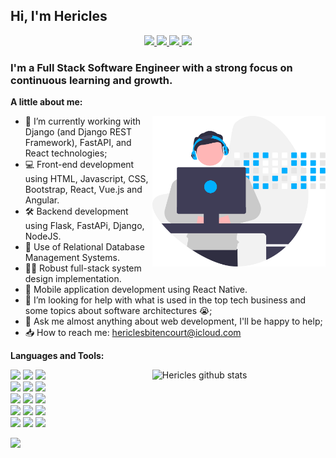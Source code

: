 

## Hi, I'm Hericles

<p align="center">
  <a href="https://www.linkedin.com/in/hericlesrocha/">
    <img src="https://img.shields.io/badge/linkedin-%230077B5.svg?&style=for-the-badge&logo=linkedin&logoColor=white" height=25>
  </a>
  <a href="https://www.instagram.com/hericlesbitencourt/">
    <img src="https://img.shields.io/badge/instagram-%23E4405F.svg?&style=for-the-badge&logo=instagram&logoColor=white" height=25>
  </a>
  <a href="mailto:hericles.rocha@live.com">
    <img src="https://img.shields.io/badge/Microsoft_Outlook-0078D4?style=for-the-badge&logo=microsoft-outlook&logoColor=white" height=25>
  </a>
  <a href="mailto:hericlesbr@gmail.com">
    <img src="https://img.shields.io/badge/Gmail-D14836?style=for-the-badge&logo=gmail&logoColor=white" height=25>
  </a>
</p>

### I'm a Full Stack Software Engineer with a strong focus on continuous learning and growth.

<!-- Talking about you -->
**A little about me:**

<!-- Any image aligned to the right. Beware the width -->
<img width="55%" align="right" alt="Github" src="https://raw.githubusercontent.com/hericlesbitencourt/hericlesbitencourt/61c2fd4c0e2dbcf879e2ef5538c14c25db67dc9a/undraw_developer_activity.svg" />

- 🌱 I’m currently working with Django (and Django REST Framework), FastAPI, and React technologies;
- 💻 Front-end development using HTML, Javascript, CSS, Bootstrap, React, Vue.js and Angular.
- 🛠️ Backend development using Flask, FastAPi, Django, NodeJS.
- 💾 Use of Relational Database Management Systems.
- 👨‍💻 Robust full-stack system design implementation.
- 📳 Mobile application development using React Native.
- 🤔 I’m looking for help with what is used in the top tech business and some topics about software architectures 😭;
- 💬 Ask me almost anything about web development, I'll be happy to help;
- 📥 How to reach me: hericlesbitencourt@icloud.com

**Languages and Tools:** 

<p>
  <a href="https://github.com/hericlesbitencourt/">
    <img width="55%" align="right" alt="Hericles github stats" src="https://github-readme-stats.vercel.app/api?username=hericlesbitencourt&show_icons=true&hide_border=true" />
  </a>


  <code><img width="10%" src="https://www.vectorlogo.zone/logos/python/python-ar21.svg"></code>
  <code><img width="10%" src="https://www.vectorlogo.zone/logos/javascript/javascript-ar21.svg"></code>
  <code><img width="10%" src="https://www.vectorlogo.zone/logos/golang/golang-ar21.svg"></code>
  <br />
  <code><img width="10%" src="https://www.vectorlogo.zone/logos/djangoproject/djangoproject-ar21.svg"></code>
  <code><img width="10%" src="https://www.vectorlogo.zone/logos/pocoo_flask/pocoo_flask-ar21.svg"></code>
  <code><img width="10%" src="https://www.vectorlogo.zone/logos/nodejs/nodejs-ar21.svg"></code>
  <br />
  <code><img width="10%" src="https://www.vectorlogo.zone/logos/reactjs/reactjs-ar21.svg"></code>
  <code><img width="10%" src="https://www.vectorlogo.zone/logos/angular/angular-ar21.svg"></code>
  <code><img width="10%" src="https://www.vectorlogo.zone/logos/vuejs/vuejs-ar21.svg"></code>
  <br />
  <code><img width="10%" src="https://www.vectorlogo.zone/logos/mysql/mysql-ar21.svg"></code>
  <code><img width="10%" src="https://www.vectorlogo.zone/logos/postgresql/postgresql-ar21.svg"></code>
  <code><img width="10%" src="https://www.vectorlogo.zone/logos/firebase/firebase-ar21.svg"></code>
  <br />
  <code><img width="10%" src="https://www.vectorlogo.zone/logos/git-scm/git-scm-ar21.svg"></code>
  <code><img width="10%" src="https://www.vectorlogo.zone/logos/yaml/yaml-ar21.svg"></code>
  <code><img width="10%" src="https://www.vectorlogo.zone/logos/gnu_bash/gnu_bash-ar21.svg"></code>
</p>

![](https://komarev.com/ghpvc/?username=hericlesbitencourt&style=flat-square)

